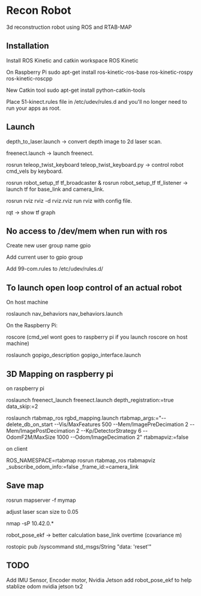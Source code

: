 # Recon Robot
3d reconstruction robot using ROS and RTAB-MAP


## Installation

Install ROS Kinetic and catkin workspace
ROS Kinetic

On Raspberry Pi
sudo apt-get install ros-kinetic-ros-base ros-kinetic-rospy ros-kinetic-roscpp

New Catkin tool
sudo apt-get install python-catkin-tools

Place 51-kinect.rules file in /etc/udev/rules.d and you'll no longer need to run your apps as root.

## Launch

depth_to_laser.launch -> convert depth image to 2d laser scan.

freenect.launch -> launch freenect.

rosrun teleop_twist_keyboard teleop_twist_keyboard.py -> control robot cmd_vels by keyboard.

rosrun robot_setup_tf tf_broadcaster & rosrun robot_setup_tf tf_listener -> launch tf for base_link and camera_link.

rosrun rviz rviz -d rviz.rviz run rviz with config file.

rqt -> show tf graph

## No access to /dev/mem when run with ros

Create new user group name gpio

Add current user to gpio group

Add 99-com.rules to /etc/udev/rules.d/

## To launch open loop control of an actual robot
On host machine

roslaunch nav_behaviors nav_behaviors.launch

On the Raspberry Pi:

roscore (cmd_vel wont goes to raspberry pi if you launch roscore on host machine)

roslaunch gopigo_description gopigo_interface.launch

## 3D Mapping on raspberry pi

on raspberry pi

roslaunch freenect_launch freenect.launch depth_registration:=true data_skip:=2

roslaunch rtabmap_ros rgbd_mapping.launch rtabmap_args:="--delete_db_on_start --Vis/MaxFeatures 500 --Mem/ImagePreDecimation 2 --Mem/ImagePostDecimation 2 --Kp/DetectorStrategy 6 --OdomF2M/MaxSize 1000 --Odom/ImageDecimation 2" rtabmapviz:=false

on client

ROS_NAMESPACE=rtabmap rosrun rtabmap_ros rtabmapviz _subscribe_odom_info:=false _frame_id:=camera_link



## Save map

rosrun mapserver -f mymap

adjust laser scan size to 0.05

nmap -sP 10.42.0.*

robot_pose_ekf -> better calculation base_link overtime (covariance m)

rostopic pub /syscommand std_msgs/String "data: 'reset'"

## TODO
Add IMU Sensor, Encoder motor, Nvidia Jetson
add robot_pose_ekf to help stablize odom
nvidia jetson tx2